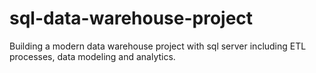 # sql-data-warehouse-project
Building a modern data warehouse project with sql server including ETL processes, data modeling and analytics.
